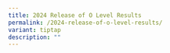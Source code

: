 ```yaml
---
title: 2024 Release of O Level Results
permalink: /2024-release-of-o-level-results/
variant: tiptap
description: ""
---
```

